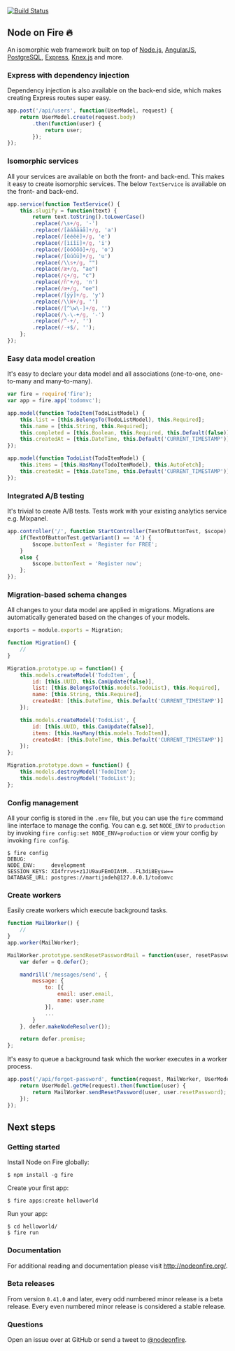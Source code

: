 [![Build Status](https://travis-ci.org/martijndeh/fire.svg?branch=master)](https://travis-ci.org/martijndeh/fire)
## Node on Fire :fire:
An isomorphic web framework built on top of [Node.js](https://nodejs.org), [AngularJS](https://angularjs.org/), [PostgreSQL](http://www.postgresql.org/), [Express](http://expressjs.com/), [Knex.js](http://knexjs.org/) and more.

### Express with dependency injection
Dependency injection is also available on the back-end side, which makes creating Express routes super easy.
```js
app.post('/api/users', function(UserModel, request) {
    return UserModel.create(request.body)
        .then(function(user) {
            return user;
        });
});
```

### Isomorphic services
All your services are available on both the front- and back-end. This makes it easy to create isomorphic services. The below `TextService` is available on the front- and back-end.
```js
app.service(function TextService() {
    this.slugify = function(text) {
        return text.toString().toLowerCase()
        .replace(/\s+/g, '-')
        .replace(/[àáâãäå]+/g, 'a')
        .replace(/[èéêë]+/g, 'e')
        .replace(/[ìíîï]+/g, 'i')
        .replace(/[òóôõö]+/g, 'o')
        .replace(/[ùúûü]+/g, 'u')
        .replace(/\\s+/g, "")
        .replace(/æ+/g, "ae")
        .replace(/ç+/g, "c")
        .replace(/ñ"+/g, 'n')
        .replace(/œ+/g, "oe")
        .replace(/[ýÿ]+/g, 'y')
        .replace(/\\W+/g, '')
        .replace(/[^\w\-]+/g, '')
        .replace(/\-\-+/g, '-')
        .replace(/^-+/, '')
        .replace(/-+$/, '');
    };
});
```

### Easy data model creation
It's easy to declare your data model and all associations (one-to-one, one-to-many and many-to-many).
```js
var fire = require('fire');
var app = fire.app('todomvc');

app.model(function TodoItem(TodoListModel) {
	this.list = [this.BelongsTo(TodoListModel), this.Required];
	this.name = [this.String, this.Required];
	this.completed = [this.Boolean, this.Required, this.Default(false)];
	this.createdAt = [this.DateTime, this.Default('CURRENT_TIMESTAMP')];
});

app.model(function TodoList(TodoItemModel) {
	this.items = [this.HasMany(TodoItemModel), this.AutoFetch];
	this.createdAt = [this.DateTime, this.Default('CURRENT_TIMESTAMP')];
});
```

### Integrated A/B testing
It's trivial to create A/B tests. Tests work with your existing analytics service e.g. Mixpanel.
```js
app.controller('/', function StartController(TextOfButtonTest, $scope) {
    if(TextOfButtonTest.getVariant() == 'A') {
        $scope.buttonText = 'Register for FREE';
    }
    else {
        $scope.buttonText = 'Register now';
    };
});
```

### Migration-based schema changes
All changes to your data model are applied in migrations. Migrations are automatically generated based on the changes of your models.
```js
exports = module.exports = Migration;

function Migration() {
	//
}

Migration.prototype.up = function() {
	this.models.createModel('TodoItem', {
		id: [this.UUID, this.CanUpdate(false)],
		list: [this.BelongsTo(this.models.TodoList), this.Required],
		name: [this.String, this.Required],
		createdAt: [this.DateTime, this.Default('CURRENT_TIMESTAMP')]
	});

	this.models.createModel('TodoList', {
		id: [this.UUID, this.CanUpdate(false)],
		items: [this.HasMany(this.models.TodoItem)],
		createdAt: [this.DateTime, this.Default('CURRENT_TIMESTAMP')]
	});
};

Migration.prototype.down = function() {
	this.models.destroyModel('TodoItem');
	this.models.destroyModel('TodoList');
};
```

### Config management
All your config is stored in the `.env` file, but you can use the `fire` command line interface to manage the config. You can e.g. set `NODE_ENV` to `production` by invoking `fire config:set NODE_ENV=production` or view your config by invoking `fire config`.
```
$ fire config
DEBUG:
NODE_ENV:     development
SESSION_KEYS: XI4frrvs+z1JU9auFEmOIAtM...FL3di8Eysw==
DATABASE_URL: postgres://martijndeh@127.0.0.1/todomvc
```

### Create workers
Easily create workers which execute background tasks.
```js
function MailWorker() {
	//
}
app.worker(MailWorker);

MailWorker.prototype.sendResetPasswordMail = function(user, resetPassword) {
	var defer = Q.defer();

	mandrill('/messages/send', {
		message: {
			to: [{
				email: user.email,
				name: user.name
			}],
			...
		}
	}, defer.makeNodeResolver());

	return defer.promise;
};
```
It's easy to queue a background task which the worker executes in a worker process.
```js
app.post('/api/forgot-password', function(request, MailWorker, UserModel) {
    return UserModel.getMe(request).then(function(user) {
        return MailWorker.sendResetPassword(user, user.resetPassword);
    });
});
```

## Next steps

### Getting started
Install Node on Fire globally:
```
$ npm install -g fire
```

Create your first app:
```
$ fire apps:create helloworld
```

Run your app:
```
$ cd helloworld/
$ fire run
```

### Documentation

For additional reading and documentation please visit http://nodeonfire.org/.

### Beta releases

From version `0.41.0` and later, every odd numbered minor release is a beta release. Every even numbered minor release is considered a stable release.

### Questions

Open an issue over at GitHub or send a tweet to [@nodeonfire](http://twitter.com/nodeonfire).
